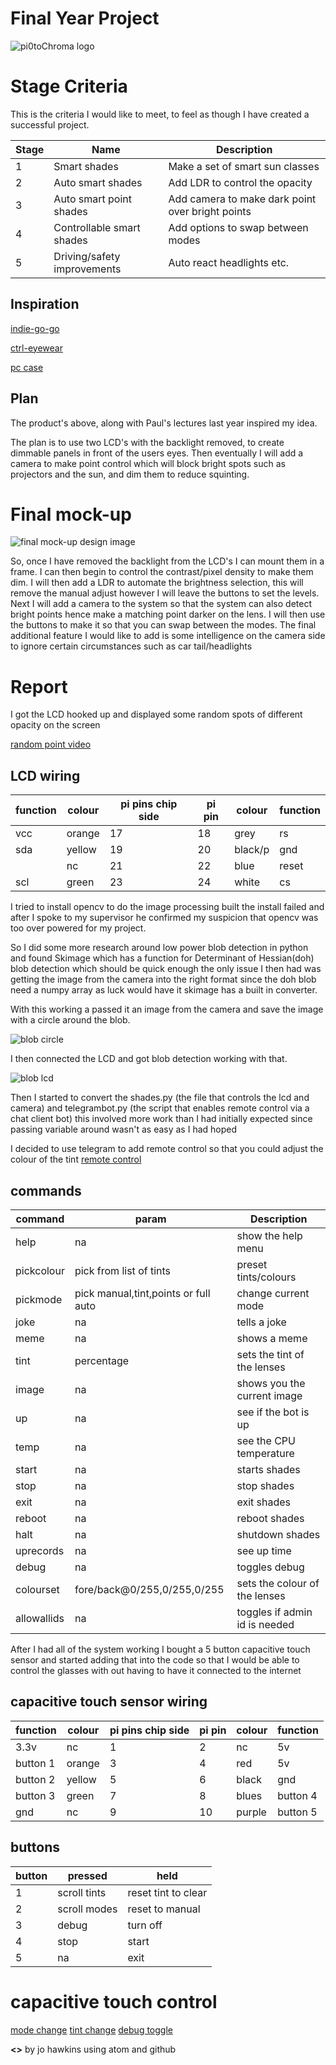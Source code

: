 # **Final Year Project**

![pi0toChroma logo](pi0toChroma.svg)

# Stage Criteria

This is the criteria I would like to meet, to feel as though I have created a successful project.

| Stage | Name                        | Description                                      |
| ----- | --------------------------- | ------------------------------------------------ |
| 1     | Smart shades                | Make a set of smart sun classes                  |
| 2     | Auto smart shades           | Add LDR to control the opacity                   |
| 3     | Auto smart point shades     | Add camera to make dark point over bright points |
| 4     | Controllable smart shades   | Add options to swap between modes                |
| 5     | Driving/safety improvements | Auto react headlights etc.                       |

## Inspiration

[indie-go-go](https://www.indiegogo.com/projects/ctrl-one-the-smartest-lcd-tint-changing-glasses-smart#/)

[ctrl-eyewear](http://www.ctrl-eyewear.com/)

[pc case](https://www.youtube.com/watch?v=E5d7ynJXiZc)

## Plan

The product's above, along with Paul's lectures last year inspired my idea.

The plan is to use two LCD's with the backlight removed, to create dimmable panels in front of the users eyes. Then eventually I will add a camera to make point control which will block bright spots such as projectors and the sun, and dim them to reduce squinting.

# Final mock-up

![final mock-up design image](final_design_plan.svg)

So, once I have removed the backlight from the LCD's I can mount them in a frame. I can then begin to control the contrast/pixel density to make them dim. I will then add a LDR to automate the brightness selection, this will remove the manual adjust however I will leave the buttons to set the levels. Next I will add a camera to the system so that the system can also detect bright points hence make a matching point darker on the lens. I will then use the buttons to make it so that you can swap between the modes. The final additional feature I would like to add is some intelligence on the camera side to ignore certain circumstances such as car tail/headlights

# Report

I got the LCD hooked up and displayed some random spots of different opacity on the screen

[random point video](log/IMG_1188.TRIM.MOV)

## LCD wiring

| function | colour | pi pins chip side | pi pin | colour  | function |
| -------- | ------ | ----------------- | ------ | ------- | -------- |
| vcc      | orange | 17                | 18     | grey    | rs       |
| sda      | yellow | 19                | 20     | black/p | gnd      |
|          | nc     | 21                | 22     | blue    | reset    |
| scl      | green  | 23                | 24     | white   | cs       |

I tried to install opencv to do the image processing built the install failed and after I spoke to my supervisor he confirmed my suspicion that opencv was too over powered for my project.

So I did some more research around low power blob detection in python and found Skimage which has a function for Determinant of Hessian(doh) blob detection which should be quick enough the only issue I then had was getting the image from the camera into the right format since the doh blob need a numpy array as luck would have it skimage has a built in converter.

With this working a passed it an image from the camera and save the image with a circle around the blob.

![blob circle](log/blobbounding2.png)

I then connected the LCD and got blob detection working with that.

![blob lcd](log/IMG_1190.JPG)

Then I started to convert the shades.py (the file that controls the lcd and camera) and telegrambot.py (the script that enables remote control via a chat client bot) this involved more work than I had initially expected since passing variable around wasn't as easy as I had hoped

I decided to use telegram to add remote control so that you could adjust the colour of the tint [remote control](https://t.me/smartsheadsfypbot)

## commands

| command     | param                                | Description                   |
| ----------- | ------------------------------------ | ----------------------------- |
| help        | na                                   | show the help menu            |
| pickcolour  | pick from list of tints              | preset tints/colours          |
| pickmode    | pick manual,tint,points or full auto | change current mode           |
| joke        | na                                   | tells a joke                  |
| meme        | na                                   | shows a meme                  |
| tint        | percentage                           | sets the tint of the lenses   |
| image       | na                                   | shows you the current image   |
| up          | na                                   | see if the bot is up          |
| temp        | na                                   | see the CPU temperature       |
| start       | na                                   | starts shades                 |
| stop        | na                                   | stop shades                   |
| exit        | na                                   | exit shades                   |
| reboot      | na                                   | reboot shades                 |
| halt        | na                                   | shutdown shades               |
| uprecords   | na                                   | see up time                   |
| debug       | na                                   | toggles debug                 |
| colourset   | fore/back@0/255,0/255,0/255          | sets the colour of the lenses |
| allowallids | na                                   | toggles if admin id is needed |

After I had all of the system working I bought a 5 button capacitive touch sensor and started adding that into the code so that I would be able to control the glasses with out having to have it connected to the internet

## capacitive touch sensor wiring

| function | colour | pi pins chip side | pi pin | colour | function |
| -------- | ------ | ----------------- | ------ | ------ | -------- |
| 3.3v     | nc     | 1                 | 2      | nc     | 5v       |
| button 1 | orange | 3                 | 4      | red    | 5v       |
| button 2 | yellow | 5                 | 6      | black  | gnd      |
| button 3 | green  | 7                 | 8      | blues  | button 4 |
| gnd      | nc     | 9                 | 10     | purple | button 5 |

## buttons

| button | pressed      | held                |
| ------ | ------------ | ------------------- |
| 1      | scroll tints | reset tint to clear |
| 2      | scroll modes | reset to manual     |
| 3      | debug        | turn off            |
| 4      | stop         | start               |
| 5      | na           | exit                |

# capacitive touch control

[mode change](log/capmode.MOV)
[tint change](log/tint.MOV)
[debug toggle](log/debug.MOV)

**\<>** by jo hawkins using atom and github
